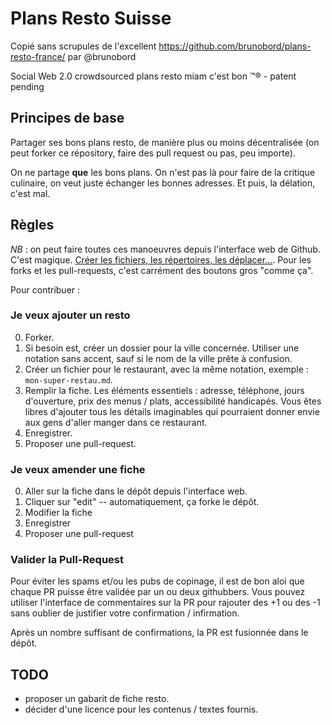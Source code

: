 # Plans Resto Suisse
 
Copié sans scrupules de l'excellent https://github.com/brunobord/plans-resto-france/ par @brunobord

Social Web 2.0 crowdsourced plans resto miam c'est bon ™® - patent pending

## Principes de base


Partager ses bons plans resto, de manière plus ou moins décentralisée (on peut forker ce répository, faire des pull request ou pas, peu importe).

On ne partage **que** les bons plans. On n'est pas là pour faire de la critique culinaire, on veut juste échanger les bonnes adresses. Et puis, la délation, c'est mal.

## Règles

*NB* : on peut faire toutes ces manoeuvres depuis l'interface web de Github. C'est magique. [Créer les fichiers, les répertoires, les déplacer...](https://github.com/blog/1436-moving-and-renaming-files-on-github). Pour les forks et les pull-requests, c'est carrément des boutons gros "comme ça".

Pour contribuer :


### Je veux ajouter un resto

0. Forker.
1. Si besoin est, créer un dossier pour la ville concernée. Utiliser une notation sans accent, sauf si le nom de la ville prête à confusion.
2. Créer un fichier pour le restaurant, avec la même notation, exemple : `mon-super-restau.md`.
3. Remplir la fiche. Les éléments essentiels : adresse, téléphone, jours d'ouverture, prix des menus / plats, accessibilité handicapés. Vous êtes libres d'ajouter tous les détails imaginables qui pourraient donner envie aux gens d'aller manger dans ce restaurant.
4. Enregistrer.
5. Proposer une pull-request.

### Je veux amender une fiche

0. Aller sur la fiche dans le dépôt depuis l'interface web.
1. Cliquer sur "edit" -- automatiquement, ça forke le dépôt.
1. Modifier la fiche
2. Enregistrer
3. Proposer une pull-request

### Valider la Pull-Request

Pour éviter les spams et/ou les pubs de copinage, il est de bon aloi que chaque PR puisse être validée par un ou deux githubbers. Vous pouvez utiliser l'interface de commentaires sur la PR pour rajouter des +1 ou des -1 sans oublier de justifier votre confirmation / infirmation.

Après un nombre suffisant de confirmations, la PR est fusionnée dans le dépôt.


## TODO

* proposer un gabarit de fiche resto.
* décider d'une licence pour les contenus / textes fournis.

